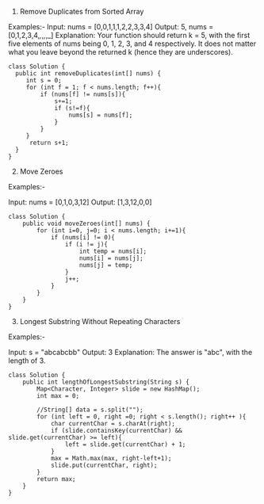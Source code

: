 1. Remove Duplicates from Sorted Array

Examples:-
  Input: nums = [0,0,1,1,1,2,2,3,3,4]
  Output: 5, nums = [0,1,2,3,4,_,_,_,_,_]
  Explanation: Your function should return k = 5, with the first five elements of nums being 0, 1, 2, 3, and 4 respectively.
  It does not matter what you leave beyond the returned k (hence they are underscores).

  ```
  class Solution {
    public int removeDuplicates(int[] nums) {
       int s = 0;
       for (int f = 1; f < nums.length; f++){
           if (nums[f] != nums[s]){
               s+=1;
               if (s!=f){
                   nums[s] = nums[f];
               }
           }
       }
        return s+1;
    }
}
```
2. Move Zeroes

Examples:-

Input: nums = [0,1,0,3,12]
Output: [1,3,12,0,0]

```
class Solution {
    public void moveZeroes(int[] nums) {
        for (int i=0, j=0; i < nums.length; i+=1){
            if (nums[i] != 0){
                if (i != j){
                    int temp = nums[i];
                    nums[i] = nums[j];
                    nums[j] = temp;
                }
                j++;
            } 
        }
    }
}
```

3. Longest Substring Without Repeating Characters

Examples:-

Input: s = "abcabcbb"
Output: 3
Explanation: The answer is "abc", with the length of 3.

```
class Solution {
    public int lengthOfLongestSubstring(String s) {
        Map<Character, Integer> slide = new HashMap();
        int max = 0;

        //String[] data = s.split("");
        for (int left = 0, right =0; right < s.length(); right++ ){
            char currentChar = s.charAt(right);
            if (slide.containsKey(currentChar) && slide.get(currentChar) >= left){
                left = slide.get(currentChar) + 1;
            }
            max = Math.max(max, right-left+1);
            slide.put(currentChar, right);
        }
        return max;
    }
}
```
